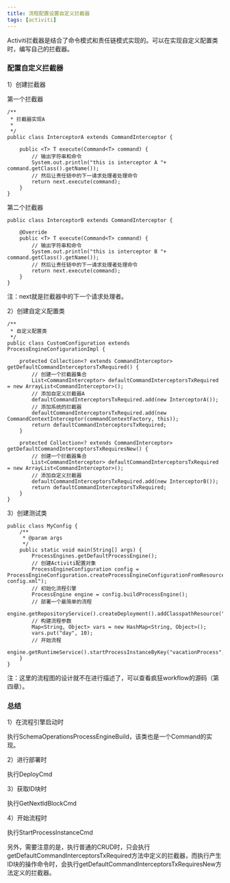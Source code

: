 ```yaml
---
title: 流程配置设置自定义拦截器
tags: [activiti]
---
```


Activiti拦截器是结合了命令模式和责任链模式实现的。可以在实现自定义配置类时，编写自己的拦截器。

### 配置自定义拦截器

1）创建拦截器

第一个拦截器

```
/**
 * 拦截器实现A
 * 
 */
public class InterceptorA extends CommandInterceptor {

    public <T> T execute(Command<T> command) {
        // 输出字符串和命令
        System.out.println("this is interceptor A "+ command.getClass().getName());
        // 然后让责任链中的下一请求处理者处理命令
        return next.execute(command);
    }
}
```

第二个拦截器

```
public class InterceptorB extends CommandInterceptor {

    @Override
    public <T> T execute(Command<T> command) {
        // 输出字符串和命令
        System.out.println("this is interceptor B "+ command.getClass().getName());
        // 然后让责任链中的下一请求处理者处理命令
        return next.execute(command);
    }
}
```

注：next就是拦截器中的下一个请求处理者。

2）创建自定义配置类

```
/**
 * 自定义配置类
 */
public class CustomConfiguration extends ProcessEngineConfigurationImpl {

    protected Collection<? extends CommandInterceptor> getDefaultCommandInterceptorsTxRequired() {
        // 创建一个拦截器集合
        List<CommandInterceptor> defaultCommandInterceptorsTxRequired = new ArrayList<CommandInterceptor>();
        // 添加自定义拦截器A
        defaultCommandInterceptorsTxRequired.add(new InterceptorA());
        // 添加系统的拦截器
        defaultCommandInterceptorsTxRequired.add(new CommandContextInterceptor(commandContextFactory, this));
        return defaultCommandInterceptorsTxRequired;
    }

    protected Collection<? extends CommandInterceptor> getDefaultCommandInterceptorsTxRequiresNew() {
        // 创建一个拦截器集合
        List<CommandInterceptor> defaultCommandInterceptorsTxRequired = new ArrayList<CommandInterceptor>();
        // 添加自定义拦截器
        defaultCommandInterceptorsTxRequired.add(new InterceptorB());
        return defaultCommandInterceptorsTxRequired;
    }
}
```

3）创建测试类

```
public class MyConfig {
    /**
     * @param args
     */
    public static void main(String[] args) {
        ProcessEngines.getDefaultProcessEngine();
        // 创建Activiti配置对象
        ProcessEngineConfiguration config = ProcessEngineConfiguration.createProcessEngineConfigurationFromResource("interceptor-config.xml");
        // 初始化流程引擎
        ProcessEngine engine = config.buildProcessEngine();
        // 部署一个最简单的流程
        engine.getRepositoryService().createDeployment().addClasspathResource("bpmn/interceptor/config.bpmn20.xml").deploy();
        // 构建流程参数
        Map<String, Object> vars = new HashMap<String, Object>();
        vars.put("day", 10);
        // 开始流程
        engine.getRuntimeService().startProcessInstanceByKey("vacationProcess",vars);
    }
}
```

注：这里的流程图的设计就不在进行描述了，可以查看疯狂workflow的源码（第四章）。

### 总结

1）在流程引擎启动时

执行SchemaOperationsProcessEngineBuild，该类也是一个Command的实现。

2）进行部署时

执行DeployCmd

3）获取ID块时

执行GetNextIdBlockCmd

4）开始流程时

执行StartProcessInstanceCmd

另外，需要注意的是，执行普通的CRUD时，只会执行getDefaultCommandInterceptorsTxRequired方法中定义的拦截器，而执行产生ID块的操作命令时，会执行getDefaultCommandInterceptorsTxRequiresNew方法定义的拦截器。
